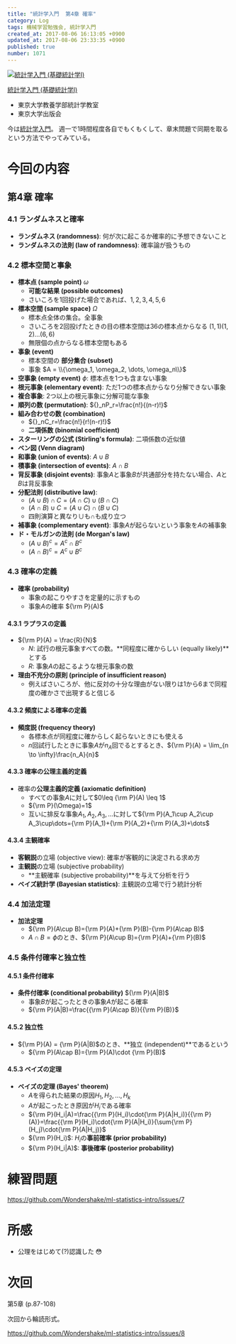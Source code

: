 ```yaml
---
title: "統計学入門  第4章 確率"
category: Log
tags: 機械学習勉強会, 統計学入門
created_at: 2017-08-06 16:13:05 +0900
updated_at: 2017-08-06 23:33:35 +0900
published: true
number: 1071
---
```


<div class="asin">
<div class="asin-image"><a href="https://www.amazon.co.jp/exec/obidos/ASIN/4130420658/nownabe0c-22/" rel="nofollow noopener" target="_blank"><img src="http://images-jp.amazon.com/images/P/4130420658.09._SL160_.jpg" alt="統計学入門 (基礎統計学Ⅰ)" title="統計学入門 (基礎統計学Ⅰ)"></a></div>
<div class="asin-detail">
<p><a href="https://www.amazon.co.jp/exec/obidos/ASIN/4130420658/nownabe0c-22/" rel="nofollow noopener" target="_blank">統計学入門 (基礎統計学Ⅰ)</a></p>
<ul>
<li>東京大学教養学部統計学教室</li>
<li>東京大学出版会</li>
</ul>
</div>

<p></p>
</div>

今は[統計学入門](https://www.amazon.co.jp/exec/obidos/ASIN/4130420658/nownabe0c-22/)。
週一で1時間程度各自でもくもくして、章末問題で同期を取るという方法でやってみている。

# 今回の内容
## 第4章 確率
### 4.1 ランダムネスと確率
* **ランダムネス (randomness)**: 何が次に起こるか確率的に予想できないこと
* **ランダムネスの法則 (law of randomness)**: 確率論が扱うもの

### 4.2 標本空間と事象
* **標本点 (sample point)** $\omega$
    * **可能な結果 (possible outcomes)**
    * さいころを1回投げた場合であれば、$1, 2, 3, 4, 5, 6$
* **標本空間 (sample space)** $\Omega$
    * 標本点全体の集合。全事象
    * さいころを2回投げたときの目の標本空間は36の標本点からなる $(1, 1) (1,2) ... (6, 6)$
    * 無限個の点からなる標本空間もある
* **事象 (event)**
    *  標本空間の **部分集合 (subset)**
    * 事象 $A = \\{\omega_1, \omega_2, \dots, \omega_n\\}$
* **空事象 (empty event)** $\phi$: 標本点を1つも含まない事象
* **根元事象 (elementary event)**: ただ1つの標本点からなり分解できない事象
* **複合事象**: 2つ以上の根元事象に分解可能な事象
* **順列の数 (permutation)**: ${}_nP_r=\frac{n!}{(n-r)!}$
* **組み合わせの数 (combination)**
    * ${}_nC_r=\frac{n!}{r!(n-r)!}$
    * **二項係数 (binomial coefficient)**
* **スターリングの公式 (Stirling's formula)**: 二項係数の近似値
* **ベン図 (Venn diagram)**
* **和事象 (union of events)**: $A\cup B$
* **積事象 (intersection of events)**: $A \cap B$
* **背反事象 (disjoint events)**: 事象$A$と事象$B$が共通部分を持たない場合、$A$と$B$は背反事象
* **分配法則 (distributive law)**:
    * $(A\cup B)\cap C=(A\cap C)\cup(B\cap C)$
    * $(A\cap B)\cup C=(A\cup C)\cap(B\cup C)$
    * 四則演算と異なり$\cup$も$\cap$も成り立つ
* **補事象 (complementary event)**: 事象$A$が起らないという事象を$A$の補事象
* **ド・モルガンの法則 (de Morgan's law)**
    * $(A\cup B)^c = A^c\cap B^c$
    * $(A\cap B)^c = A^c\cup B^c$

### 4.3 確率の定義
* **確率 (probability)**
    * 事象の起こりやすさを定量的に示すもの
    * 事象$A$の確率 ${\rm P}(A)$

#### 4.3.1 ラプラスの定義
* ${\rm P}(A) = \frac{R}{N}$
    * $N$: 試行の根元事象すべての数。**同程度に確からしい (equally likely)**とする
    * $R$: 事象$A$の起こるような根元事象の数
* **理由不充分の原則 (principle of insufficient reason)**
    * 例えばさいころが、他に反対の十分な理由がない限りは1から6まで同程度の確かさで出現すると信じる

#### 4.3.2 頻度による確率の定義
* **頻度説 (frequency theory)**
    * 各標本点が同程度に確からしく起らないときにも使える
    * $n$回試行したときに事象$A$が$n_A$回でるとするとき、${\rm P}(A) = \lim_{n \to \infty}\frac{n_A}{n}$

#### 4.3.3 確率の公理主義的定義
* 確率の**公理主義的定義 (axiomatic definition)**
    * すべての事象$A$に対して$0\leq {\rm P}(A) \leq 1$
    * ${\rm P}(\Omega)=1$
    * 互いに排反な事象$A_1, A_2, A_3, \dots$に対して${\rm P}(A_1\cup A_2\cup A_3\cup\dots={\rm P}(A_1)+{\rm P}(A_2)+{\rm P}(A_3)+\dots$

#### 4.3.4 主観確率
* **客観説**の立場 (objective view): 確率が客観的に決定される求め方
* **主観説**の立場 (subjective probability)
    * **主観確率 (subjective probability)**を与えて分析を行う
* **ベイズ統計学 (Bayesian statistics)**: 主観説の立場で行う統計分析

### 4.4 加法定理
* **加法定理**
    * ${\rm P}(A\cup B)={\rm P}(A)+{\rm P}(B)-{\rm P}(A\cap B)$
    * $A\cap B=\phi$のとき、${\rm P}(A\cup B)={\rm P}(A)+{\rm P}(B)$

### 4.5 条件付確率と独立性
#### 4.5.1 条件付確率
* **条件付確率 (conditional probability)** ${\rm P}(A|B)$
    * 事象$B$が起こったときの事象$A$が起こる確率
    * ${\rm P}(A|B)=\frac{{\rm P}(A\cap B)}{{\rm P}(B)}$

#### 4.5.2 独立性
* ${\rm P}(A)  = {\rm P}(A|B)$のとき、**独立 (independent)**であるという
    * ${\rm P}(A\cap B)={\rm P}(A)\cdot {\rm P}(B)$

#### 4.5.3 ベイズの定理
* **ベイズの定理 (Bayes' theorem)**
    * $A$を得られた結果の原因$H_1, H_2, \dots, H_k$
    * $A$が起こったとき原因が$H_i$である確率
    * ${\rm P}(H_i|A)=\frac{{\rm P}(H_i)\cdot{\rm P}(A|H_i)}{{\rm P}(A)}=\frac{{\rm P}(H_i)\cdot{\rm P}(A|H_i)}{\sum{\rm P}(H_j)\cdot{\rm P}(A|H_j)}$
    * ${\rm P}(H_i)$: $H_i$の**事前確率 (prior probability)**
    * ${\rm P}(H_i|A)$: **事後確率 (posterior probability)**

# 練習問題
https://github.com/Wondershake/ml-statistics-intro/issues/7

# 所感
* 公理をはじめて(?)認識した :flushed: 

# 次回
第5章 (p.87-108)

次回から輪読形式。

https://github.com/Wondershake/ml-statistics-intro/issues/8

```math
```
